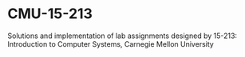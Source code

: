 # CMU-15-213
Solutions and implementation of lab assignments designed by 15-213: Introduction to Computer Systems, Carnegie Mellon University
